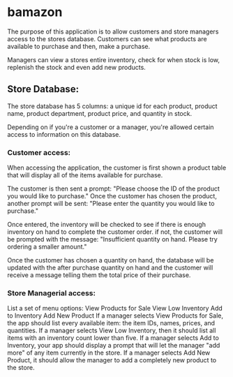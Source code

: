 # bamazon

The purpose of this application is to allow customers and store managers access to the stores database. Customers can see what products are available to purchase and then, make a purchase.

Managers can view a stores entire inventory, check for when stock is low, replenish the stock and even add new products. 

## Store Database:

The store database has 5 columns: a unique id for each product, product name, product department, product price, and quantity in stock.

<insert pic of store table>

Depending on if you're a customer or a manager, you're allowed certain access to information on this database.

### Customer access:

When accessing the application, the customer is first shown a product table that will display all of the items available for purchase. 

<insert pic of customer table view>

The customer is then sent a prompt: "Please choose the ID of the product you would like to purchase."
Once the customer has chosen the product, another prompt will be sent: "Please enter the quantity you would like to purchase."

Once entered, the inventory will be checked to see if there is enough inventory on hand to complete the customer order. if not, the customer will be prompted with the message: "Insufficient quantity on hand. Please try ordering a smaller amount."

Once the customer has chosen a quantity on hand, the database will be updated with the after purchase quantity on hand and the customer will receive a message telling them the total price of their purchase.

### Store Managerial access:

List a set of menu options:
View Products for Sale
View Low Inventory
Add to Inventory
Add New Product
If a manager selects View Products for Sale, the app should list every available item: the item IDs, names, prices, and quantities.
If a manager selects View Low Inventory, then it should list all items with an inventory count lower than five.
If a manager selects Add to Inventory, your app should display a prompt that will let the manager "add more" of any item currently in the store.
If a manager selects Add New Product, it should allow the manager to add a completely new product to the store.


